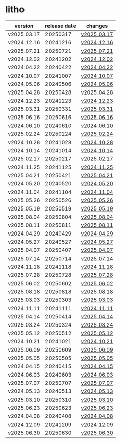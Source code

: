 # litho	


|version|release date|changes|
|---|---|---|
|v2025.03.17|20250317|[v2025.03.17](./v2025.03.17-20250317.md)|
|v2024.12.16|20241216|[v2024.12.16](./v2024.12.16-20241216.md)|
|v2025.07.21|20250721|[v2025.07.21](./v2025.07.21-20250721.md)|
|v2024.12.02|20241202|[v2024.12.02](./v2024.12.02-20241202.md)|
|v2024.04.22|20240422|[v2024.04.22](./v2024.04.22-20240422.md)|
|v2024.10.07|20241007|[v2024.10.07](./v2024.10.07-20241007.md)|
|v2024.05.06|20240506|[v2024.05.06](./v2024.05.06-20240506.md)|
|v2025.04.28|20250428|[v2025.04.28](./v2025.04.28-20250428.md)|
|v2024.12.23|20241223|[v2024.12.23](./v2024.12.23-20241223.md)|
|v2025.03.31|20250331|[v2025.03.31](./v2025.03.31-20250331.md)|
|v2025.06.16|20250616|[v2025.06.16](./v2025.06.16-20250616.md)|
|v2024.06.10|20240610|[v2024.06.10](./v2024.06.10-20240610.md)|
|v2025.02.24|20250224|[v2025.02.24](./v2025.02.24-20250224.md)|
|v2024.10.28|20241028|[v2024.10.28](./v2024.10.28-20241028.md)|
|v2024.10.14|20241014|[v2024.10.14](./v2024.10.14-20241014.md)|
|v2025.02.17|20250217|[v2025.02.17](./v2025.02.17-20250217.md)|
|v2024.11.25|20241125|[v2024.11.25](./v2024.11.25-20241125.md)|
|v2025.04.21|20250421|[v2025.04.21](./v2025.04.21-20250421.md)|
|v2024.05.20|20240520|[v2024.05.20](./v2024.05.20-20240520.md)|
|v2024.11.04|20241104|[v2024.11.04](./v2024.11.04-20241104.md)|
|v2025.05.26|20250526|[v2025.05.26](./v2025.05.26-20250526.md)|
|v2025.05.19|20250519|[v2025.05.19](./v2025.05.19-20250519.md)|
|v2025.08.04|20250804|[v2025.08.04](./v2025.08.04-20250804.md)|
|v2025.08.11|20250811|[v2025.08.11](./v2025.08.11-20250811.md)|
|v2024.04.29|20240429|[v2024.04.29](./v2024.04.29-20240429.md)|
|v2024.05.27|20240527|[v2024.05.27](./v2024.05.27-20240527.md)|
|v2025.04.07|20250407|[v2025.04.07](./v2025.04.07-20250407.md)|
|v2025.07.14|20250714|[v2025.07.14](./v2025.07.14-20250714.md)|
|v2024.11.18|20241118|[v2024.11.18](./v2024.11.18-20241118.md)|
|v2025.07.28|20250728|[v2025.07.28](./v2025.07.28-20250728.md)|
|v2025.06.02|20250602|[v2025.06.02](./v2025.06.02-20250602.md)|
|v2025.08.18|20250818|[v2025.08.18](./v2025.08.18-20250818.md)|
|v2025.03.03|20250303|[v2025.03.03](./v2025.03.03-20250303.md)|
|v2024.11.11|20241111|[v2024.11.11](./v2024.11.11-20241111.md)|
|v2025.04.14|20250414|[v2025.04.14](./v2025.04.14-20250414.md)|
|v2025.03.24|20250324|[v2025.03.24](./v2025.03.24-20250324.md)|
|v2025.05.12|20250512|[v2025.05.12](./v2025.05.12-20250512.md)|
|v2024.10.21|20241021|[v2024.10.21](./v2024.10.21-20241021.md)|
|v2025.06.09|20250609|[v2025.06.09](./v2025.06.09-20250609.md)|
|v2025.05.05|20250505|[v2025.05.05](./v2025.05.05-20250505.md)|
|v2024.04.15|20240415|[v2024.04.15](./v2024.04.15-20240415.md)|
|v2024.06.03|20240603|[v2024.06.03](./v2024.06.03-20240603.md)|
|v2025.07.07|20250707|[v2025.07.07](./v2025.07.07-20250707.md)|
|v2024.05.13|20240513|[v2024.05.13](./v2024.05.13-20240513.md)|
|v2025.03.10|20250310|[v2025.03.10](./v2025.03.10-20250310.md)|
|v2025.06.23|20250623|[v2025.06.23](./v2025.06.23-20250623.md)|
|v2024.04.08|20240408|[v2024.04.08](./v2024.04.08-20240408.md)|
|v2024.12.09|20241209|[v2024.12.09](./v2024.12.09-20241209.md)|
|v2025.06.30|20250630|[v2025.06.30](./v2025.06.30-20250630.md)|
